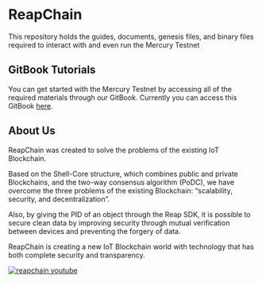 # ReapChain

This repository holds the guides, documents, genesis files, and binary files required to interact with and even run the Mercury Testnet

## GitBook Tutorials

You can get started with the Mercury Testnet by accessing all of the required materials through our GitBook. Currently you can access this GitBook [here](https://reapchain.gitbook.io/mercury/).

## About Us

ReapChain was created to solve the problems of the existing IoT Blockchain.

Based on the Shell-Core structure, which combines public and private Blockchains, and the two-way consensus algorithm (PoDC), we have overcome the three problems of the existing Blockchain: “scalability, security, and decentralization”.

Also, by giving the PID of an object through the Reap SDK, it is possible to secure clean data by improving security through mutual verification between devices and preventing the forgery of data.

ReapChain is creating a new IoT Blockchain world with technology that has both complete security and transparency.

[![reapchain youtube](https://img.youtube.com/vi/0VdbTC2w5D8/sddefault.jpg)](https://www.youtube.com/watch?v=0VdbTC2w5D8)
